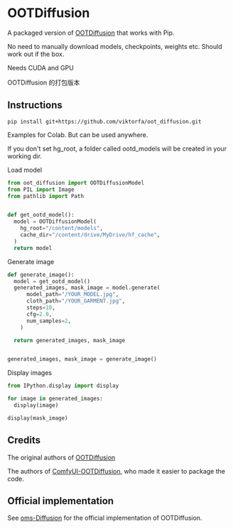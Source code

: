 # OOTDiffusion

A packaged version of [OOTDiffusion](https://github.com/levihsu/OOTDiffusion) that works with Pip.

No need to manually download models, checkpoints, weights etc. Should work out if the box.

Needs CUDA and GPU


OOTDiffusion 的打包版本



## Instructions

`pip install git+https://github.com/viktorfa/oot_diffusion.git`

Examples for Colab. But can be used anywhere.

If you don't set hg_root, a folder called ootd_models will be created in your working dir.

Load model
```python
from oot_diffusion import OOTDiffusionModel
from PIL import Image
from pathlib import Path


def get_ootd_model():
  model = OOTDiffusionModel(
    hg_root="/content/models",
    cache_dir="/content/drive/MyDrive/hf_cache",
  )
  return model
```

Generate image
```python
def generate_image():
  model = get_ootd_model()
  generated_images, mask_image = model.generate(
      model_path="/YOUR_MODEL.jpg",
      cloth_path="/YOUR_GARMENT.jpg",
      steps=10,
      cfg=2.0,
      num_samples=2,
    )

  return generated_images, mask_image


generated_images, mask_image = generate_image()
```

Display images

```python
from IPython.display import display

for image in generated_images:
  display(image)

display(mask_image)
```


## Credits 

The original authors of [OOTDiffusion](https://github.com/levihsu/OOTDiffusion)

The authors of [ComfyUI-OOTDiffusion](https://github.com/AuroBit/ComfyUI-OOTDiffusion), who made it easier to package the code.

## Official implementation

See [oms-Diffusion](https://github.com/ShineChen1024/oms-Diffusion) for the official implementation of OOTDiffusion. 

